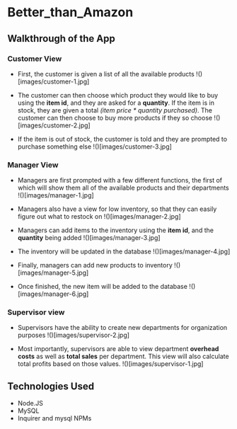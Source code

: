 # Better_than_Amazon

## Walkthrough of the App

### Customer View
- First, the customer is given a list of all the available products
!()[images/customer-1.jpg]

- The customer can then choose which product they would like to buy using the __item id__, and they are asked for a __quantity__. If the item is in stock, they are given a total _(item price * quantity purchased)_. The customer can then choose to buy more products if they so choose
!()[images/customer-2.jpg]

- If the item is out of stock, the customer is told and they are prompted to purchase something else
!()[images/customer-3.jpg]

### Manager View
- Managers are first prompted with a few different functions, the first of which will show them all of the available products and their departments
!()[images/manager-1.jpg]

- Managers also have a view for low inventory, so that they can easily figure out what to restock on
!()[images/manager-2.jpg]

- Managers can add items to the inventory using the __item id__, and the __quantity__ being added
!()[images/manager-3.jpg]

- The inventory will be updated in the database
!()[images/manager-4.jpg]

- Finally, managers can add new products to inventory
!()[images/manager-5.jpg]

- Once finished, the new item will be added to the database
!()[images/manager-6.jpg]

### Supervisor view
- Supervisors have the ability to create new departments for organization purposes
!()[images/supervisor-2.jpg]

- Most importantly, supervisors are able to view department __overhead costs__ as well as __total sales__ per department. This view will also calculate total profits based on those values.
!()[images/supervisor-1.jpg]

## Technologies Used
- Node.JS
- MySQL
- Inquirer and mysql NPMs